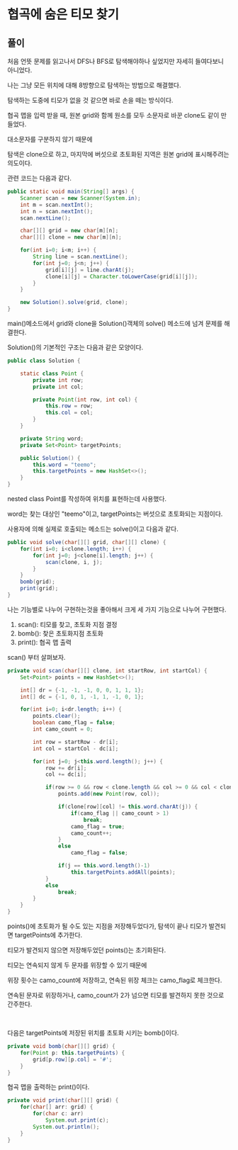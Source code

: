 # 협곡에 숨은 티모 찾기

## 풀이

처음 언뜻 문제를 읽고나서 DFS나 BFS로 탐색해야하나 싶었지만 자세히 들여다보니 아니었다.

나는 그냥 모든 위치에 대해 8방향으로 탐색하는 방법으로 해결했다.

탐색하는 도중에 티모가 없을 것 같으면 바로 손을 떼는 방식이다.

협곡 맵을 입력 받을 때, 원본 grid와 함께 원소를 모두 소문자로 바꾼 clone도 같이 만들었다.

대소문자를 구분하지 않기 때문에

탐색은 clone으로 하고, 마지막에 버섯으로 초토화된 지역은 원본 grid에 표시해주려는 의도이다.

관련 코드는 다음과 같다.

```java
public static void main(String[] args) {
    Scanner scan = new Scanner(System.in);
    int m = scan.nextInt();
    int n = scan.nextInt();
    scan.nextLine();

    char[][] grid = new char[m][n];
    char[][] clone = new char[m][n];

    for(int i=0; i<m; i++) {
        String line = scan.nextLine();
        for(int j=0; j<n; j++) {
            grid[i][j] = line.charAt(j);
            clone[i][j] = Character.toLowerCase(grid[i][j]);
        }
    }

    new Solution().solve(grid, clone);
}
```

main()메소드에서 grid와 clone을 Solution()객체의 solve() 메소드에 넘겨 문제를 해결한다.

Solution()의 기본적인 구조는 다음과 같은 모양이다.

```java
public class Solution {

    static class Point {
        private int row;
        private int col;

        private Point(int row, int col) {
            this.row = row;
            this.col = col;
        }
    }

    private String word;
    private Set<Point> targetPoints;

    public Solution() {
        this.word = "teemo";
        this.targetPoints = new HashSet<>();
    }
}
```

nested class Point를 작성하여 위치를 표현하는데 사용했다.

word는 찾는 대상인 "teemo"이고, targetPoints는 버섯으로 초토화되는 지점이다.

사용자에 의해 실제로 호출되는 메소드는 solve()이고 다음과 같다.

```java
public void solve(char[][] grid, char[][] clone) {
    for(int i=0; i<clone.length; i++) {
        for(int j=0; j<clone[i].length; j++) {
            scan(clone, i, j);
        }
    }
    bomb(grid);
    print(grid);
}
```

나는 기능별로 나누어 구현하는것을 좋아해서 크게 세 가지 기능으로 나누어 구현했다.

1. scan(): 티모를 찾고, 초토화 지점 결정
2. bomb(): 찾은 초토화지점 초토화
3. print(): 협곡 맵 출력

scan() 부터 살펴보자.

```java
private void scan(char[][] clone, int startRow, int startCol) {
    Set<Point> points = new HashSet<>();

    int[] dr = {-1, -1, -1, 0, 0, 1, 1, 1};
    int[] dc = {-1, 0, 1, -1, 1, -1, 0, 1};

    for(int i=0; i<dr.length; i++) {
        points.clear();
        boolean camo_flag = false;
        int camo_count = 0;

        int row = startRow - dr[i];
        int col = startCol - dc[i];

        for(int j=0; j<this.word.length(); j++) {
            row += dr[i];
            col += dc[i];

            if(row >= 0 && row < clone.length && col >= 0 && col < clone[0].length) {
                points.add(new Point(row, col));

                if(clone[row][col] != this.word.charAt(j)) {
                    if(camo_flag || camo_count > 1)
                        break;
                    camo_flag = true;
                    camo_count++;
                }
                else
                    camo_flag = false;

                if(j == this.word.length()-1)
                    this.targetPoints.addAll(points);
            }
            else
                break;
        }
    }
}
```

points()에 초토화가 될 수도 있는 지점을 저장해두었다가, 탐색이 끝나 티모가 발견되면 targetPoints에 추가한다.

티모가 발견되지 않으면 저장해두었던 points()는 초기화된다.

티모는 연속되지 않게 두 문자를 위장할 수 있기 때문에

위장 횟수는 camo_count에 저장하고, 연속된 위장 체크는 camo_flag로 체크한다.

연속된 문자로 위장하거나, camo_count가 2가 넘으면 티모를 발견하지 못한 것으로 간주한다.

<br>

다음은 targetPoints에 저장된 위치를 초토화 시키는 bomb()이다.

```java
private void bomb(char[][] grid) {
    for(Point p: this.targetPoints) {
        grid[p.row][p.col] = '#';
    }
}
```

협곡 맵을 출력하는 print()이다.

```java
private void print(char[][] grid) {
    for(char[] arr: grid) {
        for(char c: arr)
            System.out.print(c);
        System.out.println();
    }
}
```